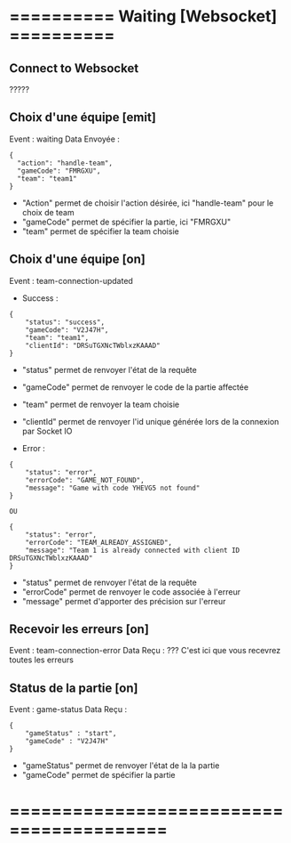 # ========== Waiting [Websocket] ==========

## Connect to Websocket
????? 

## Choix d'une équipe [emit]
Event : waiting
Data Envoyée : 
```
{
  "action": "handle-team",
  "gameCode": "FMRGXU",
  "team": "team1"
}
```
- "Action" permet de choisir l'action désirée, ici "handle-team" pour le choix de team
- "gameCode" permet de spécifier la partie, ici "FMRGXU"
- "team" permet de spécifier la team choisie

## Choix d'une équipe [on]
Event : team-connection-updated
- Success :
```
{
    "status": "success",
    "gameCode": "V2J47H",
    "team": "team1",
    "clientId": "DRSuTGXNcTWblxzKAAAD"
}
```
  - "status" permet de renvoyer l'état de la requête
  - "gameCode" permet de renvoyer le code de la partie affectée
  - "team" permet de renvoyer la team choisie
  - "clientId" permet de renvoyer l'id unique générée lors de la connexion par Socket IO

- Error : 
```
{
    "status": "error",
    "errorCode": "GAME_NOT_FOUND",
    "message": "Game with code YHEVG5 not found"
}

OU 

{
    "status": "error",
    "errorCode": "TEAM_ALREADY_ASSIGNED",
    "message": "Team 1 is already connected with client ID DRSuTGXNcTWblxzKAAAD"
}
```
- "status" permet de renvoyer l'état de la requête
- "errorCode" permet de renvoyer le code associée à l'erreur
- "message" permet d'apporter des précision sur l'erreur


## Recevoir les erreurs [on]
Event : team-connection-error
Data Reçu : ???
C'est ici que vous recevrez toutes les erreurs


## Status de la partie [on]
Event : game-status
Data Reçu : 
```
{
    "gameStatus" : "start",
    "gameCode" : "V2J47H"
}
```
- "gameStatus" permet de renvoyer l'état de la la partie
- "gameCode" permet de spécifier la partie



# =========================================